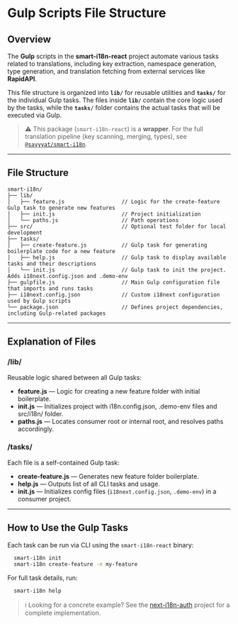 # Gulp Scripts File Structure


## Overview

The **Gulp** scripts in the **smart-i18n-react** project automate various tasks related to translations, including key extraction, namespace generation, type generation, and translation fetching from external services like **RapidAPI**.

This file structure is organized into **`lib/`** for reusable utilities and **`tasks/`** for the individual Gulp tasks. The files inside **`lib/`** contain the core logic used by the tasks, while the **`tasks/`** folder contains the actual tasks that will be executed via Gulp.

> ⚠️ This package (`smart-i18n-react`) is a **wrapper**. For the full translation pipeline (key scanning, merging, types), see [`@sayyyat/smart-i18n`](https://www.npmjs.com/package/@sayyyat/smart-i18n).

---

## File Structure

```plaintext
smart-i18n/
├── lib/
│   ├── feature.js                  // Logic for the create-feature Gulp task to generate new features
│   ├── init.js                     // Project initialization
│   └── paths.js                    // Path operations
├── src/                            // Optional test folder for local development
├── tasks/
│   ├── create-feature.js           // Gulp task for generating boilerplate code for a new feature
│   ├── help.js                     // Gulp task to display available tasks and their descriptions
│   └── init.js                     // Gulp task to init the project. Adds i18next.config.json and .demo-env
├── gulpfile.js                     // Main Gulp configuration file that imports and runs tasks
├── i18next.config.json             // Custom i18next configuration used by Gulp scripts
└── package.json                    // Defines project dependencies, including Gulp-related packages
```

---

## Explanation of Files

### /lib/

Reusable logic shared between all Gulp tasks:

- **feature.js** — Logic for creating a new feature folder with initial boilerplate.
- **init.js** — Initializes project with i18n.config.json, .demo-env files and src/i18n/ folder.
- **paths.js** — Locates consumer root or internal root, and resolves paths accordingly.

### /tasks/

Each file is a self-contained Gulp task:

- **create-feature.js** — Generates new feature folder boilerplate.
- **help.js** — Outputs list of all CLI tasks and usage.
- **init.js** — Initializes config files (`i18next.config.json`, `.demo-env`) in a consumer project.

---

## How to Use the Gulp Tasks

Each task can be run via CLI using the `smart-i18n-react` binary:

```bash
  smart-i18n init
  smart-i18n create-feature -n my-feature
```

For full task details, run:

```bash
  smart-i18n help
```

> ℹ️ Looking for a concrete example? See the [next-i18n-auth](https://github.com/Sayyat/next-i18n-auth) project for a complete implementation.
